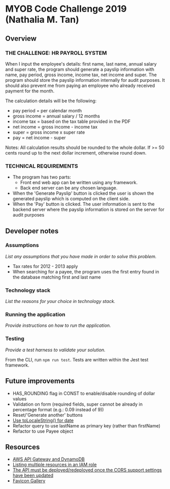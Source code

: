 # MYOB Code Challenge 2019 (Nathalia M. Tan)

## Overview
### THE CHALLENGE: HR PAYROLL SYSTEM
When I input the employee's details: first name, last name, annual salary and super rate, the program should generate a payslip information with name, pay period, gross income, income tax, net income and super. The program should store the payslip information internally for audit purposes. It should also prevent me from paying an employee who already received payment for the month.

The calculation details will be the following:
- pay period = per calendar month
- gross income = annual salary / 12 months
- income tax = based on the tax table provided in the PDF
- net income = gross income - income tax
- super = gross income x super rate
- pay = net income - super

Notes: All calculation results should be rounded to the whole dollar. If >= 50 cents round up to the next dollar increment, otherwise round down.

### TECHNICAL REQUIREMENTS
- The program has two parts:
    - Front end web app can be written using any framework.
    - Back end server can be any chosen language.
- When the 'Generate Payslip' button is clicked the user is shown the generated payslip which is computed on the client side.
- When the 'Pay' button is clicked. The user information is sent to the backend server where the payslip information is stored on the server for audit purposes

## Developer notes
### Assumptions
_List any assumptions that you have made in order to solve this problem._

- Tax rates for 2012 - 2013 apply
- When searching for a payee, the program uses the first entry found in the database matching first and last name

### Technology stack
_List the reasons for your choice in technology stack._

### Running the application
_Provide instructions on how to run the application._

### Testing
_Provide a test harness to validate your solution._

From the CLI, run `npm run test`. Tests are written within the Jest test framework.

## Future improvements

- HAS_ROUNDING flag in CONST to enable/disable rounding of dollar values
- Validation on form (required fields, super cannot be already in percentage format (e.g.: 0.09 instead of 9))
- Reset/'Generate another' buttons
- [Use toLocaleString() for date](https://stackoverflow.com/questions/1643320/get-month-name-from-date/18648314#18648314)
- Refactor query to use lastName as primary key (rather than firstName)
- Refactor to use Payee object

## Resources
- [AWS API Gateway and DynamoDB](https://aws.amazon.com/blogs/compute/using-amazon-api-gateway-as-a-proxy-for-dynamodb/)
- [Listing multiple resources in an IAM role](https://forums.aws.amazon.com/thread.jspa?threadID=220021)
- [The API must be deployed/redeployed once the CORS support settings have been updated](https://docs.aws.amazon.com/apigateway/latest/developerguide/how-to-cors.html)
- [Favicon Gallery](https://www.favicon-generator.org/search/TURQUIOSE/)
